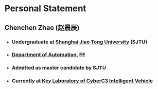 # Personal Statement

## Chenchen Zhao (赵晨辰)

- ### Undergraduate at [Shanghai Jiao Tong University](https://www.sjtu.edu.cn/) (SJTU)
- ### [Department of Automation](http://automation.sjtu.edu.cn/), EE
- ### Admitted as master candidate by SJTU
- ### Currently at [Key Laboratory of CyberC3 Intelligent Vehicle](http://cyberc3.sjtu.edu.cn/)

